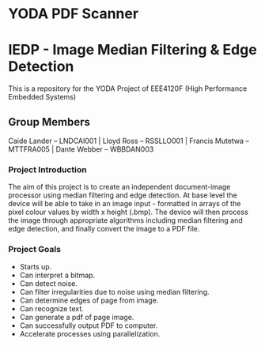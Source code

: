 # YODA PDF Scanner
# IEDP - Image Median Filtering & Edge Detection
This is a repository for the YODA Project of EEE4120F (High Performance Embedded Systems) 

## Group Members
Caide Lander – LNDCAI001 | Lloyd Ross – RSSLLO001 | Francis Mutetwa – MTTFRA005 | Dante Webber – WBBDAN003

### Project Introduction
The aim of this project is to create an independent document-image processor using median filtering and
edge detection.
At base level the device will be able to take in an image input - formatted in arrays of the pixel colour
values by width x height (.bmp). The device will then process the image through appropriate algorithms
including median filtering and edge detection, and finally convert the image to a PDF file.

### Project Goals
- Starts up.
- Can interpret a bitmap.
- Can detect noise.
- Can filter irregularities due to noise using median filtering.
- Can determine edges of page from image.
- Can recognize text.
- Can generate a pdf of page image.
- Can successfully output PDF to computer.
- Accelerate processes using parallelization.
